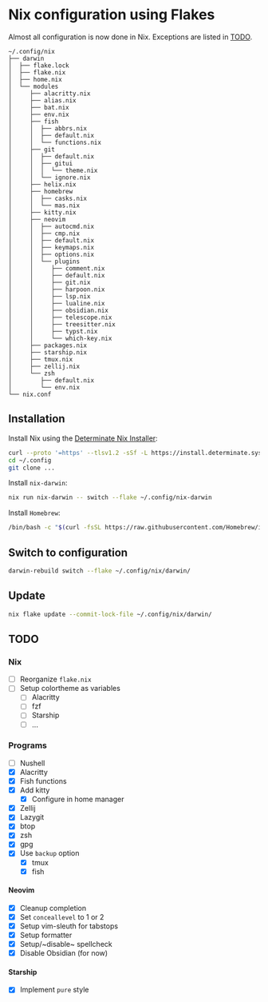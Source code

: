 # Nix configuration using Flakes

Almost all configuration is now done in Nix. Exceptions are listed in [TODO](#todo).

```
~/.config/nix
├── darwin
│  ├── flake.lock
│  ├── flake.nix
│  ├── home.nix
│  └── modules
│     ├── alacritty.nix
│     ├── alias.nix
│     ├── bat.nix
│     ├── env.nix
│     ├── fish
│     │  ├── abbrs.nix
│     │  ├── default.nix
│     │  └── functions.nix
│     ├── git
│     │  ├── default.nix
│     │  ├── gitui
│     │  │  └── theme.nix
│     │  └── ignore.nix
│     ├── helix.nix
│     ├── homebrew
│     │  ├── casks.nix
│     │  └── mas.nix
│     ├── kitty.nix
│     ├── neovim
│     │  ├── autocmd.nix
│     │  ├── cmp.nix
│     │  ├── default.nix
│     │  ├── keymaps.nix
│     │  ├── options.nix
│     │  └── plugins
│     │     ├── comment.nix
│     │     ├── default.nix
│     │     ├── git.nix
│     │     ├── harpoon.nix
│     │     ├── lsp.nix
│     │     ├── lualine.nix
│     │     ├── obsidian.nix
│     │     ├── telescope.nix
│     │     ├── treesitter.nix
│     │     ├── typst.nix
│     │     └── which-key.nix
│     ├── packages.nix
│     ├── starship.nix
│     ├── tmux.nix
│     ├── zellij.nix
│     └── zsh
│        ├── default.nix
│        └── env.nix
└── nix.conf
```

## Installation

Install Nix using the [Determinate Nix Installer](https://github.com/DeterminateSystems/nix-installer):

```sh
curl --proto '=https' --tlsv1.2 -sSf -L https://install.determinate.systems/nix | sh -s -- install
cd ~/.config
git clone ...
```

Install `nix-darwin`:

```sh
nix run nix-darwin -- switch --flake ~/.config/nix-darwin
```

Install `Homebrew`:

```sh
/bin/bash -c "$(curl -fsSL https://raw.githubusercontent.com/Homebrew/install/HEAD/install.sh)"
```

## Switch to configuration

```sh
darwin-rebuild switch --flake ~/.config/nix/darwin/
```

## Update

```sh
nix flake update --commit-lock-file ~/.config/nix/darwin/
```

## TODO

### Nix

- [ ] Reorganize `flake.nix`
- [ ] Setup colortheme as variables
    - [ ] Alacritty
    - [ ] fzf
    - [ ] Starship
    - [ ] ...

### Programs

- [ ] Nushell
- [x] Alacritty
- [x] Fish functions
- [x] Add kitty
    - [x] Configure in home manager
- [x] Zellij
- [x] Lazygit
- [x] btop
- [x] zsh
- [x] gpg
- [x] Use `backup` option
    - [x] tmux
    - [x] fish

#### Neovim

- [x] Cleanup completion
- [x] Set `conceallevel` to 1 or 2
- [x] Setup vim-sleuth for tabstops
- [x] Setup formatter
- [x] Setup/~disable~ spellcheck
- [x] Disable Obsidian (for now)

#### Starship

- [x] Implement `pure` style

